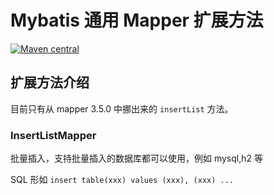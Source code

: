 # Mybatis 通用 Mapper 扩展方法

[![Maven central](https://maven-badges.herokuapp.com/maven-central/tk.mybatis/mapper-extra/badge.svg)](https://maven-badges.herokuapp.com/maven-central/tk.mybatis/mapper-extra)

## 扩展方法介绍

目前只有从 mapper 3.5.0 中挪出来的 `insertList` 方法。

### InsertListMapper

批量插入，支持批量插入的数据库都可以使用，例如 mysql,h2 等

SQL 形如 `insert table(xxx) values (xxx), (xxx) ...`